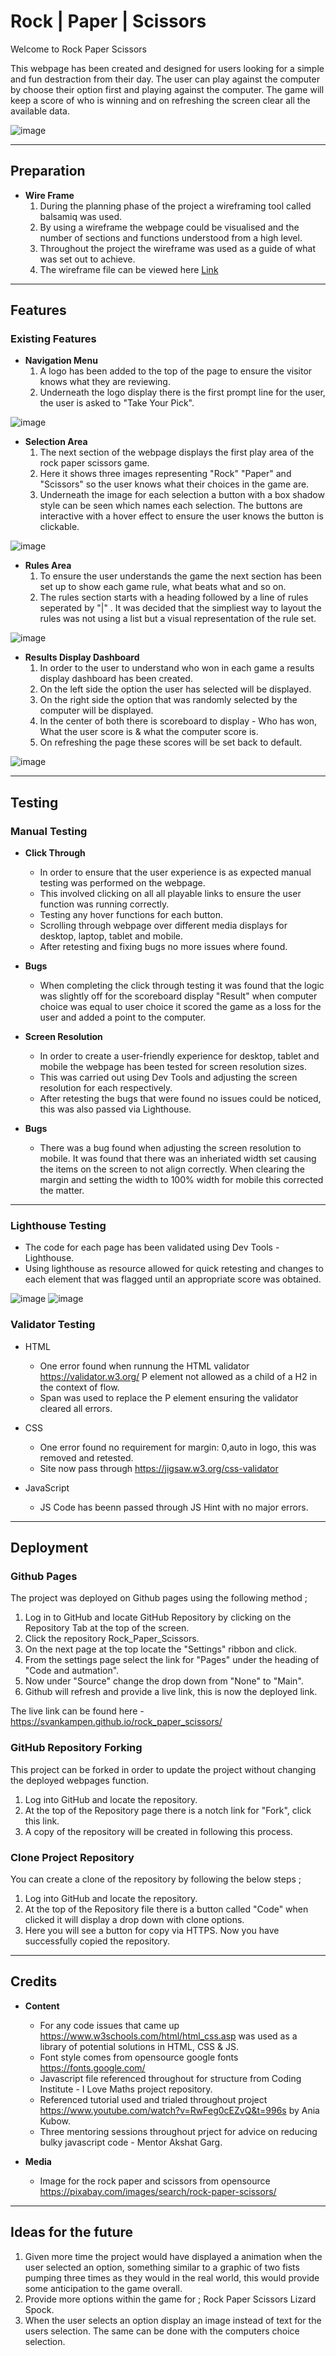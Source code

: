 # Rock | Paper | Scissors

Welcome to Rock Paper Scissors

This webpage has been created and designed for users looking for a simple and fun destraction from their day.
The user can play against the computer by choose their option first and playing against the computer.
The game will keep a score of who is winning and on refreshing the screen clear all the available data.

![image](./assets/images/Rock%20paper%20Scrissors_MockUP.JPG)

---

## Preparation

- **Wire Frame**
    1. During the planning phase of the project a wireframing tool called balsamiq was used. 
    2. By using a wireframe the webpage could be visualised and the number of sections and functions understood from a high level.
    3. Throughout the project the wireframe was used as a guide of what was set out to achieve.
    4. The wireframe file can be viewed here [Link](./assets/wireframe/Rock_Paper_Scissors.bmpr)

---

## Features

### Existing Features

- **Navigation Menu**
    1. A logo has been added to the top of the page to ensure the visitor knows what they are reviewing.
    2. Underneath the logo display there is the first prompt line for the user, the user is asked to "Take Your Pick".

![image](./assets/images/Coding_Logo_Section.JPG)

- **Selection Area**
    1. The next section of the webpage displays the first play area of the rock paper scissors game.
    2. Here it shows three images representing "Rock" "Paper" and "Scissors" so the user knows what their choices in the game are.
    3. Underneath the image for each selection a button with a box shadow style can be seen which names each selection. The buttons are interactive with a hover effect to ensure the user knows the button is clickable.

![image](./assets/images/Rock_Paper_Scissors_Selection.JPG)

- **Rules Area**
    1. To ensure the user understands the game the next section has been set up to show each game rule, what beats what and so on.
    2. The rules section starts with a heading followed by a line of rules seperated by "|" . It was decided that the simpliest way to layout the rules was not using a list but a visual representation of the rule set.

![image](./assets/images/Rock%20paper%20Scrissors_Rules.JPG)

- **Results Display Dashboard**
    1. In order to the user to understand who won in each game a results display dashboard has been created.
    2. On the left side the option the user has selected will be displayed.
    3. On the right side the option that was randomly selected by the computer will be displayed.
    4. In the center of both there is scoreboard to display - Who has won, What the user score is & what the computer score is.
    5. On refreshing the page these scores will be set back to default. 

![image](./assets/images/Rock%20paper%20Scrissors_Results.JPG)

---

## Testing

### Manual Testing

- **Click Through**
    - In order to ensure that the user experience is as expected manual testing was performed on the webpage.
    - This involved clicking on all all playable links to ensure the user function was running correctly.
    - Testing any hover functions for each button.
    - Scrolling through webpage over different media displays for desktop, laptop, tablet and mobile.
    - After retesting and fixing bugs no more issues where found.

- **Bugs**
    - When completing the click through testing it was found that the logic was slightly off for the scoreboard display "Result" when computer choice was equal to user choice it scored the game as a loss for the user and added a point to the computer. 

- **Screen Resolution**
    - In order to create a user-friendly experience for desktop, tablet and mobile the webpage has been tested for screen resolution sizes.
    - This was carried out using Dev Tools and adjusting the screen resolution for each respectively.
    - After retesting the bugs that were found no issues could be noticed, this was also passed via Lighthouse.

- **Bugs**
    - There was a bug found when adjusting the screen resolution to mobile. It was found that there was an inheriated width set causing the items on the screen to not align correctly. When clearing the margin and setting the width to 100% width for mobile this corrected the matter.


---

### Lighthouse Testing

- The code for each page has been validated using Dev Tools - Lighthouse.
- Using lighthouse as resource allowed for quick retesting and changes to each element that was flagged until an appropriate score was obtained.

![image](./assets/images/Rock%20paper%20Scrissors_LightHouse1.JPG)
![image](./assets/images/Rock%20paper%20Scrissors_LightHouse2.JPG)

### Validator Testing

- HTML
    - One error found when runnung the HTML validator https://validator.w3.org/ P element not allowed as a child of a H2 in the context of flow.
    - Span was used to replace the P element ensuring the validator cleared all errors.

- CSS
    - One error found no requirement for margin: 0,auto in logo, this was removed and retested.
    - Site now pass through https://jigsaw.w3.org/css-validator

- JavaScript
    - JS Code has beenn passed through JS Hint with no major errors.


---
## Deployment

### Github Pages

The project was deployed on Github pages using the following method ;

1. Log in to GitHub and locate GitHub Repository by clicking on the Repository Tab at the top of the screen.
2. Click the repository Rock_Paper_Scissors.
3. On the next page at the top locate the "Settings" ribbon and click.
4. From the settings page select the link for "Pages" under the heading of "Code and autmation".
5. Now under "Source" change the drop down from "None" to "Main".
6. Github will refresh and provide a live link, this is now the deployed link.

The live link can be found here - https://svankampen.github.io/rock_paper_scissors/

### GitHub Repository Forking

This project can be forked in order to update the project without changing the deployed webpages function.

1. Log into GitHub and locate the repository.
2. At the top of the Repository page there is a notch link for "Fork", click this link. 
3. A copy of the repository will be created in following this process.

### Clone Project Repository 

You can create a clone of the repository by following the below steps ; 

1. Log into GitHub and locate the repository.
2. At the top of the Repository file there is a button called "Code" when clicked it will display a drop down with clone options. 
3. Here you will see a button for copy via HTTPS. Now you have successfully copied the repository.

---

## Credits 

- **Content**
    - For any code issues that came up https://www.w3schools.com/html/html_css.asp was used as a library of potential solutions in HTML, CSS & JS.
    - Font style comes from opensource google fonts https://fonts.google.com/
    - Javascript file referenced throughout for structure from Coding Institute - I Love Maths project repository.
    - Referenced tutorial used and trialed throughout project https://www.youtube.com/watch?v=RwFeg0cEZvQ&t=996s by Ania Kubow.
    - Three mentoring sessions throughout prject for advice on reducing bulky javascript code - Mentor Akshat Garg.



- **Media**
    - Image for the rock paper and scissors from opensource https://pixabay.com/images/search/rock-paper-scissors/


---

## Ideas for the future

1. Given more time the project would have displayed a animation when the user selected an option, something similar to a graphic of two fists pumping three times as they would in the real world, this would provide some anticipation to the game overall.
2. Provide more options within the game for ; Rock Paper Scissors Lizard Spock.
3. When the user selects an option display an image instead of text for the users selection. The same can be done with the computers choice selection. 





